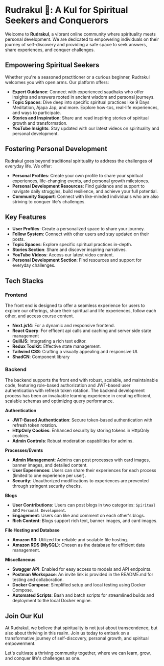 # Rudrakul 🔱: A Kul for Spiritual Seekers and Conquerors

Welcome to **Rudrakul**, a vibrant online community where spirituality meets personal development. We are dedicated to empowering individuals on their journey of self-discovery and providing a safe space to seek answers, share experiences, and conquer challenges.

## Empowering Spiritual Seekers

Whether you're a seasoned practitioner or a curious beginner, Rudrakul welcomes you with open arms. Our platform offers:

- **Expert Guidance**: Connect with experienced saadhaks who offer insights and answers rooted in ancient wisdom and personal journeys.
- **Topic Spaces**: Dive deep into specific spiritual practices like 9 Days Meditation, Ajapa Jap, and more. Explore how-tos, real-life experiences, and ways to participate.
- **Stories and Inspiration**: Share and read inspiring stories of spiritual growth and transformation.
- **YouTube Insights**: Stay updated with our latest videos on spirituality and personal development.

## Fostering Personal Development

Rudrakul goes beyond traditional spirituality to address the challenges of everyday life. We offer:

- **Personal Profiles**: Create your own profile to share your spiritual experiences, life-changing events, and personal growth milestones.
- **Personal Development Resources**: Find guidance and support to navigate daily struggles, build resilience, and achieve your full potential.
- **Community Support**: Connect with like-minded individuals who are also striving to conquer life's challenges.

## Key Features

- **User Profiles**: Create a personalized space to share your journey.
- **Follow System**: Connect with other users and stay updated on their posts.
- **Topic Spaces**: Explore specific spiritual practices in-depth.
- **Stories Section**: Share and discover inspiring narratives.
- **YouTube Videos**: Access our latest video content.
- **Personal Development Section**: Find resources and support for everyday challenges.

## Tech Stacks
### Frontend
The front end is designed to offer a seamless experience for users to explore our offerings, share their spiritual and life experiences, follow each other, and access course content.
- **Next.js14**: For a dynamic and responsive frontend.
- **React Query**: For efficent api calls and caching and server side state management
- **QuillJS**: Integrating a rich text editor.
- **Redux Toolkit**: Effective state management.
- **Tailwind CSS**: Crafting a visually appealing and responsive UI.
- **ShadCN**: Component library

### Backend
The backend supports the front end with robust, scalable, and maintainable code, featuring role-based authorization and JWT-based user authentication with refresh token rotation. The backend development process has been an invaluable learning experience in creating efficient, scalable schemas and optimizing query performance.

**Authentication**
- **JWT-Based Authentication**: Secure token-based authentication with refresh token rotation.
- **HttpOnly Cookies**: Enhanced security by storing tokens in HttpOnly cookies.
- **Admin Controls**: Robust moderation capabilities for admins.

**Processes/Events**
- **Admin Management**: Admins can post processes with card images, banner images, and detailed content.
- **User Experiences**: Users can share their experiences for each process (limited to one experience per user).
- **Security**: Unauthorized modifications to experiences are prevented through stringent security checks.

**Blogs**
- **User Contributions**: Users can post blogs in two categories: `Spiritual` and `Personal Development`.
- **Engagement**: Users can like and comment on each other's blogs.
- **Rich Content**: Blogs support rich text, banner images, and card images.

**File Hosting and Database**
- **Amazon S3**: Utilized for reliable and scalable file hosting.
- **Amazon RDS (MySQL)**: Chosen as the database for efficient data management.

**Miscellaneous**
- **Swagger API**: Enabled for easy access to models and API endpoints.
- **Postman Workspace**: An invite link is provided in the README.md for testing and collaboration.
- **Docker Compose**: Simplified setup and local testing using Docker Compose.
- **Automated Scripts**: Bash and batch scripts for streamlined builds and deployment to the local Docker engine.

## Join Our Kul
At Rudrakul, we believe that spirituality is not just about transcendence, but also about thriving in this realm. Join us today to embark on a transformative journey of self-discovery, personal growth, and spiritual empowerment.

Let's cultivate a thriving community together, where we can learn, grow, and conquer life's challenges as one.
